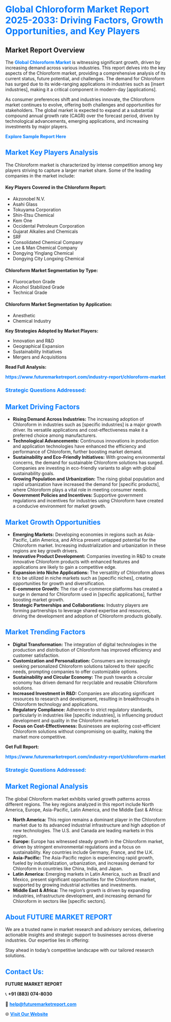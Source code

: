 <h1 style="color: #007BFF;">Global Chloroform Market Report 2025-2033: Driving Factors, Growth Opportunities, and Key Players</h1>

<section id="overview">
<h2>Market Report Overview</h2>
<p>The <a href="https://www.futuremarketreport.com/industry-report/chloroform-market" style="color: #007BFF; text-decoration: none;"><strong>Global Chloroform Market</strong></a> is witnessing significant growth, driven by increasing demand across various industries. This report delves into the key aspects of the Chloroform market, providing a comprehensive analysis of its current status, future potential, and challenges. The demand for Chloroform has surged due to its wide-ranging applications in industries such as [insert industries], making it a critical component in modern-day [applications].</p>
<p>As consumer preferences shift and industries innovate, the Chloroform market continues to evolve, offering both challenges and opportunities for stakeholders. The global market is expected to expand at a substantial compound annual growth rate (CAGR) over the forecast period, driven by technological advancements, emerging applications, and increasing investments by major players.</p>
</section>

<section id="overview">
<p><a href="https://www.futuremarketreport.com/request-sample/reportId=62622" style="color: #007BFF; text-decoration: none;"><strong>Explore Sample Report Here</strong></a></p>
</section>

<section id="key-players">
<h2 style="color: #007BFF;">Market Key Players Analysis</h2>
<p>The Chloroform market is characterized by intense competition among key players striving to capture a larger market share. Some of the leading companies in the market include:</p>
<h4>Key Players Covered in the Chloroform Report:</h4>
<ul><li>Akzonobel N.V.</li><li>Asahi Glass</li><li>Tokuyama Corporation</li><li>Shin-Etsu Chemical</li><li>Kem One</li><li>Occidental Petroleum Corporation</li><li>Gujarat Alkalies and Chemicals</li><li>SRF</li><li>Consolidated Chemical Company</li><li>Lee &amp; Man Chemical Company</li><li>Dongying Yinglang Chemical</li><li>Dongying City Longxing Chemical</li></ul>
<h4>Chloroform Market Segmentation by Type:</h4>
<ul><li>Fluorocarbon Grade</li><li>Alcohol Stabilized Grade</li><li>Technical Grade</li></ul>

<h4>Chloroform Market Segmentation by Application:</h4>
<ul><li>Anesthetic</li><li>Chemical Industry</li></ul>
<p><strong>Key Strategies Adopted by Market Players:</strong></p>
<ul>
<li>Innovation and R&D</li>
<li>Geographical Expansion</li>
<li>Sustainability Initiatives</li>
<li>Mergers and Acquisitions</li>
</ul>
</section>

<section>
<p><strong>Read Full Analysis: </strong></p><a href="https://www.futuremarketreport.com/industry-report/chloroform-market" style="color: #007BFF; text-decoration: none;"><strong>https://www.futuremarketreport.com/industry-report/chloroform-market</strong></a>
<h3 style="color: #007BFF;">Strategic Questions Addressed:</h3>
</section>

<section id="driving-factors">
<h2 style="color: #007BFF;">Market Driving Factors</h2>
<ul>
<li><strong>Rising Demand Across Industries:</strong> The increasing adoption of Chloroform in industries such as [specific industries] is a major growth driver. Its versatile applications and cost-effectiveness make it a preferred choice among manufacturers.</li>
<li><strong>Technological Advancements:</strong> Continuous innovations in production and application technologies have enhanced the efficiency and performance of Chloroform, further boosting market demand.</li>
<li><strong>Sustainability and Eco-Friendly Initiatives:</strong> With growing environmental concerns, the demand for sustainable Chloroform solutions has surged. Companies are investing in eco-friendly variants to align with global sustainability goals.</li>
<li><strong>Growing Population and Urbanization:</strong> The rising global population and rapid urbanization have increased the demand for [specific products], where Chloroform plays a vital role in meeting consumer needs.</li>
<li><strong>Government Policies and Incentives:</strong> Supportive government regulations and incentives for industries using Chloroform have created a conducive environment for market growth.</li>
</ul>
</section>

<section id="growth-opportunities">
<h2 style="color: #007BFF;">Market Growth Opportunities</h2>
<ul>
<li><strong>Emerging Markets:</strong> Developing economies in regions such as Asia-Pacific, Latin America, and Africa present untapped potential for the Chloroform market. Increasing industrialization and urbanization in these regions are key growth drivers.</li>
<li><strong>Innovative Product Development:</strong> Companies investing in R&D to create innovative Chloroform products with enhanced features and applications are likely to gain a competitive edge.</li>
<li><strong>Expansion into Niche Applications:</strong> The versatility of Chloroform allows it to be utilized in niche markets such as [specific niches], creating opportunities for growth and diversification.</li>
<li><strong>E-commerce Growth:</strong> The rise of e-commerce platforms has created a surge in demand for Chloroform used in [specific applications], further boosting market growth.</li>
<li><strong>Strategic Partnerships and Collaborations:</strong> Industry players are forming partnerships to leverage shared expertise and resources, driving the development and adoption of Chloroform products globally.</li>
</ul>
</section>

<section id="trending-factors">
<h2 style="color: #007BFF;">Market Trending Factors</h2>
<ul>
<li><strong>Digital Transformation:</strong> The integration of digital technologies in the production and distribution of Chloroform has improved efficiency and customer satisfaction.</li>
<li><strong>Customization and Personalization:</strong> Consumers are increasingly seeking personalized Chloroform solutions tailored to their specific needs, prompting companies to offer customizable options.</li>
<li><strong>Sustainability and Circular Economy:</strong> The push towards a circular economy has driven demand for recyclable and reusable Chloroform solutions.</li>
<li><strong>Increased Investment in R&D:</strong> Companies are allocating significant resources to research and development, resulting in breakthroughs in Chloroform technology and applications.</li>
<li><strong>Regulatory Compliance:</strong> Adherence to strict regulatory standards, particularly in industries like [specific industries], is influencing product development and quality in the Chloroform market.</li>
<li><strong>Focus on Cost-Effectiveness:</strong> Businesses are exploring cost-efficient Chloroform solutions without compromising on quality, making the market more competitive.</li>
</ul>
</section>

<section>
<p><strong>Get Full Report: </strong></p><a href="https://www.futuremarketreport.com/industry-report/chloroform-market" style="color: #007BFF; text-decoration: none;"><strong>https://www.futuremarketreport.com/industry-report/chloroform-market</strong></a>
<h3 style="color: #007BFF;">Strategic Questions Addressed:</h3>
</section>


<section id="regional-analysis">
<h2 style="color: #007BFF;">Market Regional Analysis</h2>
<p>The global Chloroform market exhibits varied growth patterns across different regions. The key regions analyzed in this report include North America, Europe, Asia-Pacific, Latin America, and the Middle East & Africa:</p>
<ul>
<li><strong>North America:</strong> This region remains a dominant player in the Chloroform market due to its advanced industrial infrastructure and high adoption of new technologies. The U.S. and Canada are leading markets in this region.</li>
<li><strong>Europe:</strong> Europe has witnessed steady growth in the Chloroform market, driven by stringent environmental regulations and a focus on sustainability. Key countries include Germany, France, and the U.K.</li>
<li><strong>Asia-Pacific:</strong> The Asia-Pacific region is experiencing rapid growth, fueled by industrialization, urbanization, and increasing demand for Chloroform in countries like China, India, and Japan.</li>
<li><strong>Latin America:</strong> Emerging markets in Latin America, such as Brazil and Mexico, present significant opportunities for the Chloroform market, supported by growing industrial activities and investments.</li>
<li><strong>Middle East & Africa:</strong> The region’s growth is driven by expanding industries, infrastructure development, and increasing demand for Chloroform in sectors like [specific sectors].</li>
</ul>
</section>

<footer>
<h2 style="color: #007BFF;">About FUTURE MARKET REPORT</h2>
<p>We are a trusted name in market research and advisory services, delivering actionable insights and strategic support to businesses across diverse industries. Our expertise lies in offering:</p>

<p>Stay ahead in today’s competitive landscape with our tailored research solutions.</p>

<h2 style="color: #007BFF;">Contact Us:</h2>
<p><strong>FUTURE MARKET REPORT</strong></p>
<p>📞 <strong>+91 (883) 074-8030</strong></p>
<p>📧 <strong><a href="mailto:help@futuremarketreport.com" style="color: #007BFF;">help@futuremarketreport.com</a></strong></p>
<p>🌐 <strong><a href="https://www.futuremarketreport.com/" style="color: #007BFF;">Visit Our Website</a></strong></p>
</footer>